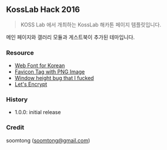 ## KossLab Hack 2016

> KOSS Lab 에서 개최하는 KossLab 해카톤 페이지 템플릿입니다.

메인 페이지와 갤러리 모듈과 게스트북이 추가된 테마입니다.

### Resource

- [Web Font for Korean](https://developers-kr.googleblog.com/2015/10/noto.html)
- [Favicon Tag with PNG Image](http://stackoverflow.com/questions/6121725/favicon-ico-or-png-correct-tags)
- [Window height bug that I fucked](http://viralpatel.net/blogs/jquery-window-height-incorrect/)
- [Let's Encrypt](https://letsencrypt.org/about/)

### History

- 1.0.0: initial release

### Credit

soomtong (soomtong@gmail.com)